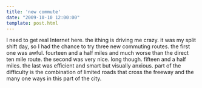```yaml
---
title: 'new commute'
date: "2009-10-10 12:00:00"
template: post.html
---
```


I need to get real Internet here. the ithing is driving me crazy. it was my split shift day, so I had the chance to try three new commuting routes. the first one was awful. fourteen and a half miles and much worse than the direct ten mile route. the second was very nice. long though. fifteen and a half miles. the last was efficient and smart but visually anxious. part of the difficulty is the combination of limited roads that cross the freeway and the many one ways in this part of the city.